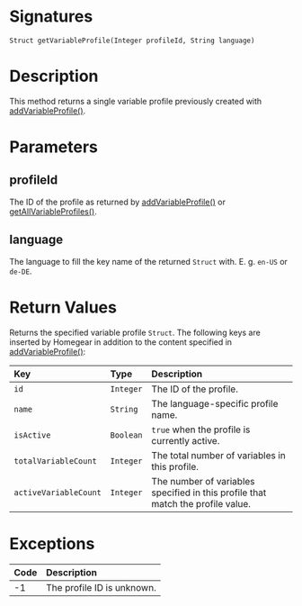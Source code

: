 <!---
{
    "category": "Variable Profiles",
    "name": "getVariableProfile",
    "shortDescription": "Returns a single variable profile (= \"scene\")"
}
--->

# Signatures

```
Struct getVariableProfile(Integer profileId, String language)
```

# Description

This method returns a single variable profile previously created with [addVariableProfile()](#addVariableProfile).

# Parameters

## profileId

The ID of the profile as returned by [addVariableProfile()](#addVariableProfile) or [getAllVariableProfiles()](#getAllVariableProfiles).

## language

The language to fill the key name of the returned `Struct` with. E. g. `en-US` or `de-DE`.

# Return Values

Returns the specified variable profile `Struct`. The following keys are inserted by Homegear in addition to the content specified in [addVariableProfile()](#addVariableProfile):

| Key                   | Type      | Description                                                                     |
|:----------------------|:----------|:--------------------------------------------------------------------------------|
| `id`                  | `Integer` | The ID of the profile.                                                          |
| `name`                | `String`  | The language-specific profile name.                                             |
| `isActive`            | `Boolean` | `true` when the profile is currently active.                                    |
| `totalVariableCount`  | `Integer` | The total number of variables in this profile.                                  |
| `activeVariableCount` | `Integer` | The number of variables specified in this profile that match the profile value. |

# Exceptions

| Code | Description                |
|:-----|:---------------------------|
| -1   | The profile ID is unknown. |

